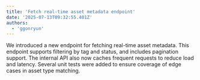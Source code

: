 ```yaml
---
title: 'Fetch real-time asset metadata endpoint'
date: '2025-07-13T09:32:55.401Z'
authors:
  - 'ggonryun'
---
```


We introduced a new endpoint for fetching real-time asset metadata. This endpoint supports filtering by tag and status, and includes pagination support. The internal API also now caches frequent requests to reduce load and latency. Several unit tests were added to ensure coverage of edge cases in asset type matching.
